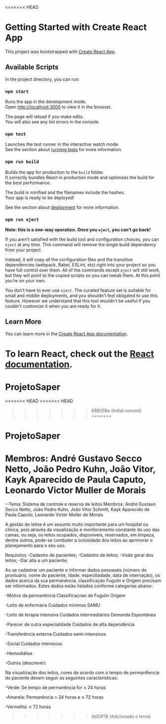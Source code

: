 <<<<<<< HEAD
# Getting Started with Create React App

This project was bootstrapped with [Create React App](https://github.com/facebook/create-react-app).

## Available Scripts

In the project directory, you can run:

### `npm start`

Runs the app in the development mode.\
Open [http://localhost:3000](http://localhost:3000) to view it in the browser.

The page will reload if you make edits.\
You will also see any lint errors in the console.

### `npm test`

Launches the test runner in the interactive watch mode.\
See the section about [running tests](https://facebook.github.io/create-react-app/docs/running-tests) for more information.

### `npm run build`

Builds the app for production to the `build` folder.\
It correctly bundles React in production mode and optimizes the build for the best performance.

The build is minified and the filenames include the hashes.\
Your app is ready to be deployed!

See the section about [deployment](https://facebook.github.io/create-react-app/docs/deployment) for more information.

### `npm run eject`

**Note: this is a one-way operation. Once you `eject`, you can’t go back!**

If you aren’t satisfied with the build tool and configuration choices, you can `eject` at any time. This command will remove the single build dependency from your project.

Instead, it will copy all the configuration files and the transitive dependencies (webpack, Babel, ESLint, etc) right into your project so you have full control over them. All of the commands except `eject` will still work, but they will point to the copied scripts so you can tweak them. At this point you’re on your own.

You don’t have to ever use `eject`. The curated feature set is suitable for small and middle deployments, and you shouldn’t feel obligated to use this feature. However we understand that this tool wouldn’t be useful if you couldn’t customize it when you are ready for it.

## Learn More

You can learn more in the [Create React App documentation](https://facebook.github.io/create-react-app/docs/getting-started).

To learn React, check out the [React documentation](https://reactjs.org/).
=======
# ProjetoSaper
<<<<<<< HEAD
<<<<<<< HEAD
>>>>>>> 688258a (Initial commit)
=======
# ProjetoSaper
Membros: André Gustavo Secco Netto, João Pedro Kuhn, João Vitor, Kayk Aparecido de Paula Caputo, Leonardo Victor Muller de Morais
=======

--Tema: Sistema de controle e reserva de leitos
Membros: André Gustavo Secco Netto, João Pedro Kuhn, João Vitor Schmitt, Kayk Aparecido de Paula Caputo, Leonardo Victor Muller de Morais

A gestão de leitos é um assunto muito importante para um hospital ou clínica, pois através da visualização e monitoramento constante do uso das camas, ou seja, os leitos ocupados, disponíveis, reservados, em limpeza, dentre outros, pode-se combater a ociosidade dos leitos ao aprimorar o planejamento para o seu uso.

Requisitos
 -Cadastro de pacientes;
 -Cadastro de leitos;
 -Visão geral dos leitos;
 -Dar alta a um paciente;
 
Ao se cadastrar um paciente e informar dados pesssoais (número do prontuário, nome do paciente, idade, especiliadade, data de internação), os dados acerca da sua permanência, classificação Fugulin e Origem precisam ser informados. Estes dados estão listados conforme categorias abaixo:

   -Motivo da permanência	Classificaçnao de Fugulin	Origem
 
   -Leito de enfermaria	Cuidados mínimos	SAMU
 
   -Leito de terapia intensiva	Cuidados intermediários	Demanda Espontânea
 
   -Parecer de outra especialidade	Cuidados de alta dependência	
  
   -Transferência externa	Cuidados semi-intensivos	
 
   -Social	Cuidados intensivos	
 
   -Hemodiálise		
 
   -Outros (descrever)		
 
 
Na visualização dos leitos, cores de acordo com o tempo de perman6encia do paciente devem seguir as seguintes características:

  -Verde:	Se tempo de permanência for ≤ 24 horas

  -Amarela:	Permanência > 24 horas e ≤ 72 horas

  -Vermelha: ≥ 72 horas

>>>>>>> dd33f18 (Adicionado o tema)

